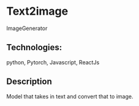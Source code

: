# Text2image
ImageGenerator
## Technologies:
python, Pytorch, Javascript, ReactJs
## Description
Model that takes in text and convert that to image. 

